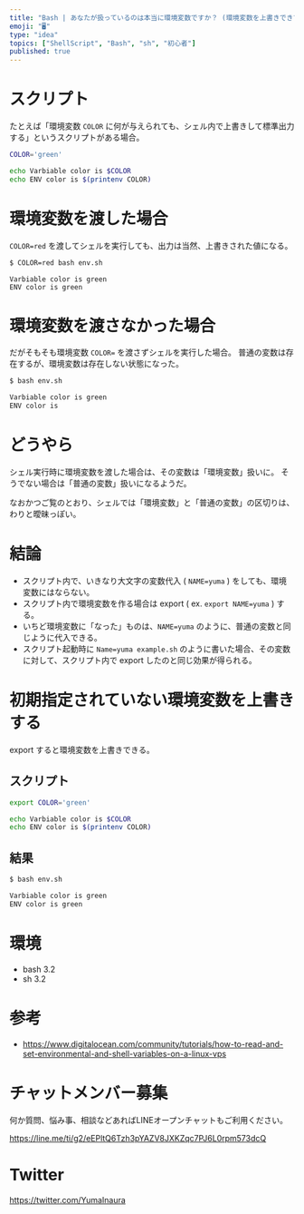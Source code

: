 ```yaml
---
title: "Bash | あなたが扱っているのは本当に環境変数ですか？ (環境変数を上書きできているようで出来てないケース )"
emoji: "🖥"
type: "idea"
topics: ["ShellScript", "Bash", "sh", "初心者"]
published: true
---
```



# スクリプト

たとえば「環境変数 `COLOR` に何が与えられても、シェル内で上書きして標準出力する」というスクリプトがある場合。

```bash:env.sh
COLOR='green'

echo Varbiable color is $COLOR
echo ENV color is $(printenv COLOR)
```

# 環境変数を渡した場合

`COLOR=red` を渡してシェルを実行しても、出力は当然、上書きされた値になる。

```bash
$ COLOR=red bash env.sh
```

```
Varbiable color is green
ENV color is green
```

# 環境変数を渡さなかった場合

だがそもそも環境変数 `COLOR=` を渡さずシェルを実行した場合。
普通の変数は存在するが、環境変数は存在しない状態になった。

```bash
$ bash env.sh 
```

```bash
Varbiable color is green
ENV color is
```

# どうやら

シェル実行時に環境変数を渡した場合は、その変数は「環境変数」扱いに。
そうでない場合は「普通の変数」扱いになるようだ。

なおかつご覧のとおり、シェルでは「環境変数」と「普通の変数」の区切りは、わりと曖昧っぽい。

# 結論

- スクリプト内で、いきなり大文字の変数代入 ( `NAME=yuma` ) をしても、環境変数にはならない。
- スクリプト内で環境変数を作る場合は export ( ex. `export NAME=yuma` )  する。
- いちど環境変数に「なった」ものは、`NAME=yuma` のように、普通の変数と同じように代入できる。
- スクリプト起動時に `Name=yuma example.sh` のように書いた場合、その変数に対して、スクリプト内で export したのと同じ効果が得られる。


# 初期指定されていない環境変数を上書きする

export すると環境変数を上書きできる。

## スクリプト

```bash:env.sh
export COLOR='green'

echo Varbiable color is $COLOR
echo ENV color is $(printenv COLOR)
```

## 結果

```bash
$ bash env.sh
```

```bash
Varbiable color is green
ENV color is green
```


# 環境

- bash 3.2
- sh 3.2

# 参考

- https://www.digitalocean.com/community/tutorials/how-to-read-and-set-environmental-and-shell-variables-on-a-linux-vps








<!-- Update From Qiita API -->

# チャットメンバー募集


何か質問、悩み事、相談などあればLINEオープンチャットもご利用ください。

https://line.me/ti/g2/eEPltQ6Tzh3pYAZV8JXKZqc7PJ6L0rpm573dcQ





# Twitter


https://twitter.com/YumaInaura


<!-- Update From Qiita API -->


